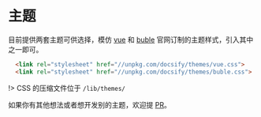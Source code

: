 # 主题

目前提供两套主题可供选择，模仿 [vue](//vuejs.org) 和 [buble](//buble.surge.sh) 官网订制的主题样式，引入其中之一即可。

```html
  <link rel="stylesheet" href="//unpkg.com/docsify/themes/vue.css">
  <link rel="stylesheet" href="//unpkg.com/docsify/themes/buble.css">
```

!> CSS 的压缩文件位于 `/lib/themes/`

如果你有其他想法或者想开发别的主题，欢迎提 [PR](https://github.com/QingWei-Li/docsify/pulls)。